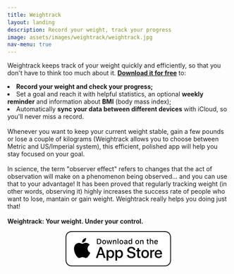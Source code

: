 ```yaml
---
title: Weightrack
layout: landing
description: Record your weight, track your progress
image: assets/images/weightrack/weightrack.jpg
nav-menu: true
---
```

<!-- Main -->
<div id="main">

<!-- One -->
<section id="one">
	<div class="inner">
		<p>Weightrack keeps track of your weight quickly and efficiently, so that you don't have to think too much about it. <a href="https://itunes.apple.com/us/app/weightrack-record-your-weight-track-your-progress/id906894500?mt=8" class="link" target="new"><b>Download it for free</b></a> to:<li><b>Record your weight and check your progress;</b></li><li>Set a goal and reach it with helpful statistics, an optional <b>weekly reminder</b> and information about <b>BMI</b> (body mass index);</li><li>Automatically <b>sync your data between different devices</b> with iCloud, so you'll never miss a record.</li><br>Whenever you want to keep your current weight stable, gain a few pounds or lose a couple of kilograms (Weightrack allows you to choose between Metric and US/Imperial system), this efficient, polished app will help you stay focused on your goal.<br><br>In science, the term "observer effect" refers to changes that the act of observation will make on a phenomenon being observed... and you can use that to your advantage! It has been proved that regularly tracking weight (in other words, observing it) highly increases the success rate of people who want to lose, mantain or gain weight. Weightrack really helps you doing just that!<br><br><b>Weightrack: Your weight. Under your control.</b></p>
				<p style="text-align:center">
			<a href="https://itunes.apple.com/us/app/weightrack-record-your-weight-track-your-progress/id906894500?mt=8" class="image" target="new">
				<img src="assets/images/download_ios_app_store_white_bg.svg" alt="Download on the App Store" data-position="center center" />
			</a>
		</p>
	</div>
</section>
</div>